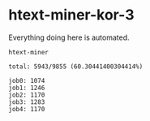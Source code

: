 # htext-miner-kor-3

Everything doing here is automated.

```
htext-miner

total: 5943/9855 (60.30441400304414%)

job0: 1074
job1: 1246
job2: 1170
job3: 1283
job4: 1170
```